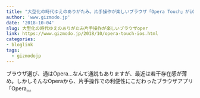 ```yaml
---
title: "大型化の時代ゆえのありがたみ。片手操作が楽しいブラウザ「Opera Touch」がiOS向けに登場"
author: 'www.gizmodo.jp'
date: '2018-10-04'
slug: 大型化の時代ゆえのありがたみ片手操作が楽しいブラウザoper
link: https://www.gizmodo.jp/2018/10/opera-touch-ios.html
categories:
- bloglink
tags:
  - gizmodojp
---
```


ブラウザ選び、通はOpera…なんて通説もありますが、最近は若干存在感が薄め。しかしそんなOperaから、片手操作での利便性にこだわったブラウザアプリ「Opera[... <i class="fas fa-external-link-alt"></i>](https://www.gizmodo.jp/2018/10/opera-touch-ios.html)

